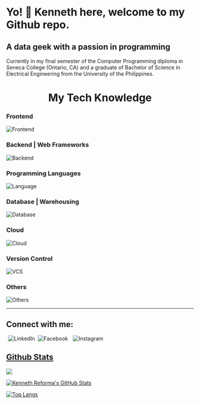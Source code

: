# Yo! 👋 Kenneth here, welcome to my Github repo.

## A data geek with a passion in programming

Currently in my final semester of the Computer Programming diploma in Seneca College (Ontario, CA) and a graduate of Bachelor of Science in Electrical Engineering from the University of the Philippines.

<h1 align="center">My Tech Knowledge</h1>

### Frontend

![Frontend](https://skillicons.dev/icons?i=css,bootstrap,tailwind)

### Backend | Web Frameworks

![Backend](https://skillicons.dev/icons?i=django,express,flask,nextjs,nodejs,react,html)

### Programming Languages

![Language](https://skillicons.dev/icons?i=py,c,cpp,js)

### Database | Warehousing

![Database](https://skillicons.dev/icons?i=mongodb,mysql,postgres,sqlite)

### Cloud

![Cloud](https://skillicons.dev/icons?i=aws,azure,gcp)

### Version Control

![VCS](https://skillicons.dev/icons?i=git,github)

### Others

![Others](https://skillicons.dev/icons?i=arduino,autocad,bash,linux,matlab,regex,selenium)

---

## Connect with me:

<link
  rel="stylesheet"
  href="https://cdn.jsdelivr.net/gh/dheereshagrwal/colored-icons@1.6.1/ci.min.css"
/>

<a href="https://www.linkedin.com/in/kenneth-reforma/"><img align="left" class="ci ci-linkedin ci-3x" alt="LinkedIn" style="padding-left: 5px"/>

<a href="https://www.facebook.com/kenneth.reforma/"><img align="left" class="ci ci-facebook ci-3x" alt="Facebook" style="padding-left: 5px"/>

<a href="https://www.instagram.com/chefengrken"><img align="left" class="ci ci-instagram ci-3x" alt="Instagram" style="padding-left: 10px"/>
<br>

## Github Stats

![](https://komarev.com/ghpvc/?username=kpreforma)

[![Kenneth Reforma's GitHub Stats](https://github-readme-stats.vercel.app/api?username=kpreforma)](https://github.com/anuraghazra/github-readme-stats)

[![Top Langs](https://github-readme-stats-git-masterrstaa-rickstaa.vercel.app/api/top-langs/?username=kpreforma)](https://github.com/anuraghazra/github-readme-stats)

<!--
**kpreforma/kpreforma** is a ✨ _special_ ✨ repository because its `README.md` (this file) appears on your GitHub profile.

Here are some ideas to get you started:

- 🔭 I’m currently working on ...
- 🌱 I’m currently learning ...
- 👯 I’m looking to collaborate on ...
- 🤔 I’m looking for help with ...
- 💬 Ask me about ...
- 📫 How to reach me: ...
- 😄 Pronouns: ...
- ⚡ Fun fact: ...
-->
